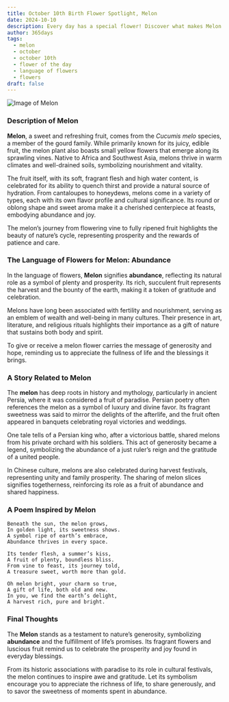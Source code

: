 ```yaml
---
title: October 10th Birth Flower Spotlight, Melon
date: 2024-10-10
description: Every day has a special flower! Discover what makes Melon unique as today’s birth flower and its symbolic meaning.
author: 365days
tags:
  - melon
  - october
  - october 10th
  - flower of the day
  - language of flowers
  - flowers
draft: false
---
```


![Image of Melon](https://cdn.pixabay.com/photo/2022/04/01/14/43/melon-flower-7104975_1280.jpg#center)


### Description of Melon

**Melon**, a sweet and refreshing fruit, comes from the _Cucumis melo_ species, a member of the gourd family. While primarily known for its juicy, edible fruit, the melon plant also boasts small yellow flowers that emerge along its sprawling vines. Native to Africa and Southwest Asia, melons thrive in warm climates and well-drained soils, symbolizing nourishment and vitality.

The fruit itself, with its soft, fragrant flesh and high water content, is celebrated for its ability to quench thirst and provide a natural source of hydration. From cantaloupes to honeydews, melons come in a variety of types, each with its own flavor profile and cultural significance. Its round or oblong shape and sweet aroma make it a cherished centerpiece at feasts, embodying abundance and joy.

The melon’s journey from flowering vine to fully ripened fruit highlights the beauty of nature’s cycle, representing prosperity and the rewards of patience and care.

### The Language of Flowers for Melon: Abundance

In the language of flowers, **Melon** signifies **abundance**, reflecting its natural role as a symbol of plenty and prosperity. Its rich, succulent fruit represents the harvest and the bounty of the earth, making it a token of gratitude and celebration.

Melons have long been associated with fertility and nourishment, serving as an emblem of wealth and well-being in many cultures. Their presence in art, literature, and religious rituals highlights their importance as a gift of nature that sustains both body and spirit.

To give or receive a melon flower carries the message of generosity and hope, reminding us to appreciate the fullness of life and the blessings it brings.

### A Story Related to Melon

The **melon** has deep roots in history and mythology, particularly in ancient Persia, where it was considered a fruit of paradise. Persian poetry often references the melon as a symbol of luxury and divine favor. Its fragrant sweetness was said to mirror the delights of the afterlife, and the fruit often appeared in banquets celebrating royal victories and weddings.

One tale tells of a Persian king who, after a victorious battle, shared melons from his private orchard with his soldiers. This act of generosity became a legend, symbolizing the abundance of a just ruler’s reign and the gratitude of a united people.

In Chinese culture, melons are also celebrated during harvest festivals, representing unity and family prosperity. The sharing of melon slices signifies togetherness, reinforcing its role as a fruit of abundance and shared happiness.

### A Poem Inspired by Melon

```
Beneath the sun, the melon grows,  
In golden light, its sweetness shows.  
A symbol ripe of earth’s embrace,  
Abundance thrives in every space.  

Its tender flesh, a summer’s kiss,  
A fruit of plenty, boundless bliss.  
From vine to feast, its journey told,  
A treasure sweet, worth more than gold.  

Oh melon bright, your charm so true,  
A gift of life, both old and new.  
In you, we find the earth’s delight,  
A harvest rich, pure and bright.  
```

### Final Thoughts

The **Melon** stands as a testament to nature’s generosity, symbolizing **abundance** and the fulfillment of life’s promises. Its fragrant flowers and luscious fruit remind us to celebrate the prosperity and joy found in everyday blessings.

From its historic associations with paradise to its role in cultural festivals, the melon continues to inspire awe and gratitude. Let its symbolism encourage you to appreciate the richness of life, to share generously, and to savor the sweetness of moments spent in abundance.

